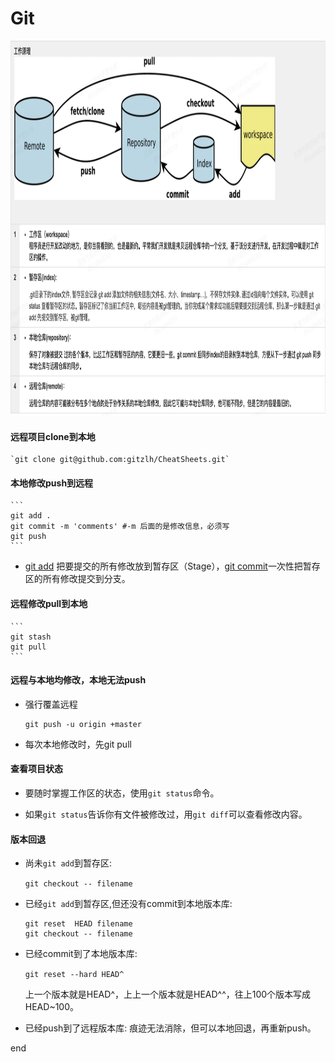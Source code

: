 # Git

<img src="img/git2.png" alt="git"
	title="git" width="800" height="600" />
    
#### 远程项目clone到本地
    `git clone git@github.com:gitzlh/CheatSheets.git`
#### 本地修改push到远程
    ```
    git add .
    git commit -m 'comments' #-m 后面的是修改信息，必须写
    git push
    ```
- [git add](img/gitadd.jpg) 把要提交的所有修改放到暂存区（Stage），[git commit](img/gitcommit.jpg)一次性把暂存区的所有修改提交到分支。

#### 远程修改pull到本地
    ```
    git stash
    git pull
    ```
#### 远程与本地均修改，本地无法push
- 强行覆盖远程
    ```
    git push -u origin +master
    ```
- 每次本地修改时，先git pull

#### 查看项目状态
- 要随时掌握工作区的状态，使用`git status`命令。

- 如果`git status`告诉你有文件被修改过，用`git diff`可以查看修改内容。

#### 版本回退
- 尚未`git add`到暂存区:

    ```git checkout -- filename```
- 已经`git add`到暂存区,但还没有commit到本地版本库:

    ```
    git reset  HEAD filename
    git checkout -- filename
    ```
- 已经commit到了本地版本库:

    ```git reset --hard HEAD^```

    上一个版本就是HEAD^，上上一个版本就是HEAD^^，往上100个版本写成HEAD~100。

- 已经push到了远程版本库:
痕迹无法消除，但可以本地回退，再重新push。

end

